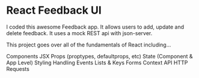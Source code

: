 # React Feedback UI

I coded this awesome Feedback app. It allows users to add, update and delete feedback. It uses a mock REST api with json-server.

This project goes over all of the fundamentals of React including...

Components
JSX
Props (proptypes, defaultprops, etc)
State (Component & App Level)
Styling
Handling Events
Lists & Keys
Forms
Context API
HTTP Requests
